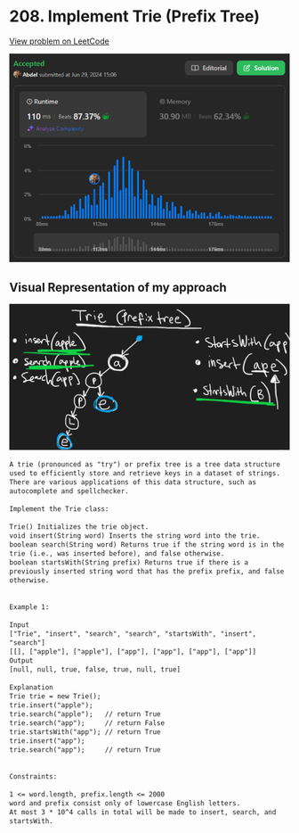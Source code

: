 # 208. Implement Trie (Prefix Tree)

[View problem on LeetCode](https://leetcode.com/problems/implement-trie-prefix-tree/)

![Submission](image.png)

## Visual Representation of my approach

![Representation](image-1.png)

```
A trie (pronounced as "try") or prefix tree is a tree data structure used to efficiently store and retrieve keys in a dataset of strings. There are various applications of this data structure, such as autocomplete and spellchecker.

Implement the Trie class:

Trie() Initializes the trie object.
void insert(String word) Inserts the string word into the trie.
boolean search(String word) Returns true if the string word is in the trie (i.e., was inserted before), and false otherwise.
boolean startsWith(String prefix) Returns true if there is a previously inserted string word that has the prefix prefix, and false otherwise.


Example 1:

Input
["Trie", "insert", "search", "search", "startsWith", "insert", "search"]
[[], ["apple"], ["apple"], ["app"], ["app"], ["app"], ["app"]]
Output
[null, null, true, false, true, null, true]

Explanation
Trie trie = new Trie();
trie.insert("apple");
trie.search("apple");   // return True
trie.search("app");     // return False
trie.startsWith("app"); // return True
trie.insert("app");
trie.search("app");     // return True


Constraints:

1 <= word.length, prefix.length <= 2000
word and prefix consist only of lowercase English letters.
At most 3 * 10^4 calls in total will be made to insert, search, and startsWith.
```
